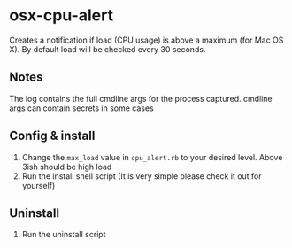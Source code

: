 # osx-cpu-alert
Creates a notification if load (CPU usage) is above a maximum (for Mac OS X). By default load will be checked every 30 seconds.

## Notes
The log contains the full cmdilne args for the process captured. cmdline args can contain secrets in some cases

## Config & install
1. Change the `max_load` value in `cpu_alert.rb` to your desired level. Above 3ish should be high load
2. Run the install shell script (It is very simple please check it out for yourself)

## Uninstall
1. Run the uninstall script